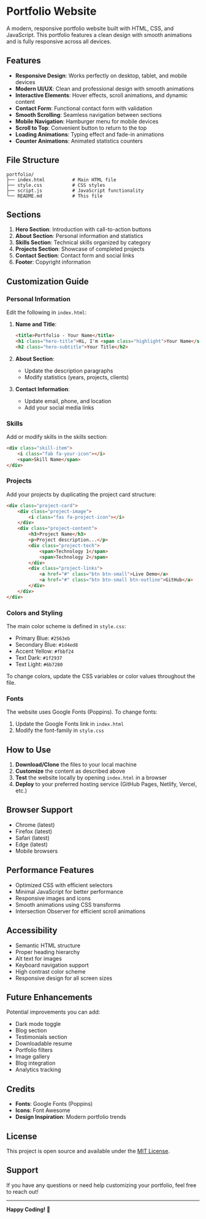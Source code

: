 # Portfolio Website

A modern, responsive portfolio website built with HTML, CSS, and JavaScript. This portfolio features a clean design with smooth animations and is fully responsive across all devices.

## Features

- **Responsive Design**: Works perfectly on desktop, tablet, and mobile devices
- **Modern UI/UX**: Clean and professional design with smooth animations
- **Interactive Elements**: Hover effects, scroll animations, and dynamic content
- **Contact Form**: Functional contact form with validation
- **Smooth Scrolling**: Seamless navigation between sections
- **Mobile Navigation**: Hamburger menu for mobile devices
- **Scroll to Top**: Convenient button to return to the top
- **Loading Animations**: Typing effect and fade-in animations
- **Counter Animations**: Animated statistics counters

## File Structure

```
portfolio/
├── index.html          # Main HTML file
├── style.css           # CSS styles
├── script.js           # JavaScript functionality
└── README.md           # This file
```

## Sections

1. **Hero Section**: Introduction with call-to-action buttons
2. **About Section**: Personal information and statistics
3. **Skills Section**: Technical skills organized by category
4. **Projects Section**: Showcase of completed projects
5. **Contact Section**: Contact form and social links
6. **Footer**: Copyright information

## Customization Guide

### Personal Information

Edit the following in `index.html`:

1. **Name and Title**:
   ```html
   <title>Portfolio - Your Name</title>
   <h1 class="hero-title">Hi, I'm <span class="highlight">Your Name</span></h1>
   <h2 class="hero-subtitle">Your Title</h2>
   ```

2. **About Section**:
   - Update the description paragraphs
   - Modify statistics (years, projects, clients)

3. **Contact Information**:
   - Update email, phone, and location
   - Add your social media links

### Skills

Add or modify skills in the skills section:

```html
<div class="skill-item">
    <i class="fab fa-your-icon"></i>
    <span>Skill Name</span>
</div>
```

### Projects

Add your projects by duplicating the project card structure:

```html
<div class="project-card">
    <div class="project-image">
        <i class="fas fa-project-icon"></i>
    </div>
    <div class="project-content">
        <h3>Project Name</h3>
        <p>Project description...</p>
        <div class="project-tech">
            <span>Technology 1</span>
            <span>Technology 2</span>
        </div>
        <div class="project-links">
            <a href="#" class="btn btn-small">Live Demo</a>
            <a href="#" class="btn btn-small btn-outline">GitHub</a>
        </div>
    </div>
</div>
```

### Colors and Styling

The main color scheme is defined in `style.css`:

- Primary Blue: `#2563eb`
- Secondary Blue: `#1d4ed8`
- Accent Yellow: `#fbbf24`
- Text Dark: `#1f2937`
- Text Light: `#6b7280`

To change colors, update the CSS variables or color values throughout the file.

### Fonts

The website uses Google Fonts (Poppins). To change fonts:

1. Update the Google Fonts link in `index.html`
2. Modify the font-family in `style.css`

## How to Use

1. **Download/Clone** the files to your local machine
2. **Customize** the content as described above
3. **Test** the website locally by opening `index.html` in a browser
4. **Deploy** to your preferred hosting service (GitHub Pages, Netlify, Vercel, etc.)

## Browser Support

- Chrome (latest)
- Firefox (latest)
- Safari (latest)
- Edge (latest)
- Mobile browsers

## Performance Features

- Optimized CSS with efficient selectors
- Minimal JavaScript for better performance
- Responsive images and icons
- Smooth animations using CSS transforms
- Intersection Observer for efficient scroll animations

## Accessibility

- Semantic HTML structure
- Proper heading hierarchy
- Alt text for images
- Keyboard navigation support
- High contrast color scheme
- Responsive design for all screen sizes

## Future Enhancements

Potential improvements you can add:

- Dark mode toggle
- Blog section
- Testimonials section
- Downloadable resume
- Portfolio filters
- Image gallery
- Blog integration
- Analytics tracking

## Credits

- **Fonts**: Google Fonts (Poppins)
- **Icons**: Font Awesome
- **Design Inspiration**: Modern portfolio trends

## License

This project is open source and available under the [MIT License](LICENSE).

## Support

If you have any questions or need help customizing your portfolio, feel free to reach out!

---

**Happy Coding! 🚀** 